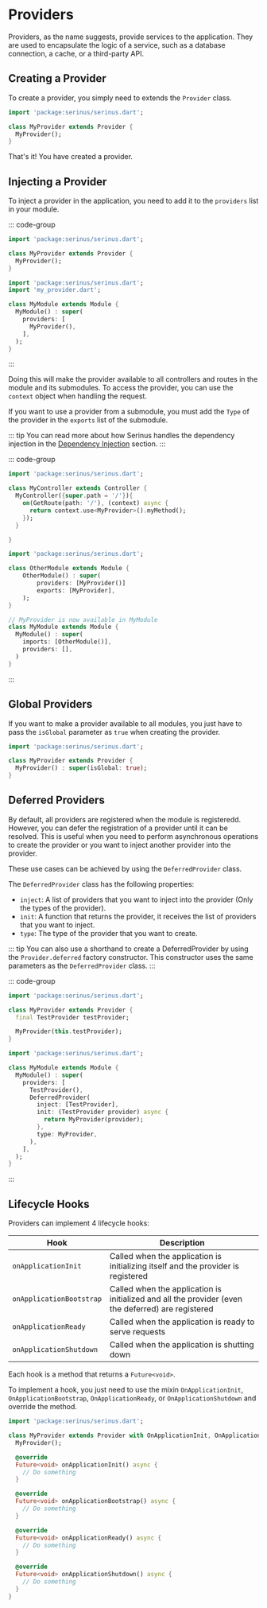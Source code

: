 # Providers

Providers, as the name suggests, provide services to the application. They are used to encapsulate the logic of a service, such as a database connection, a cache, or a third-party API.

## Creating a Provider

To create a provider, you simply need to extends the `Provider` class.

```dart
import 'package:serinus/serinus.dart';

class MyProvider extends Provider {
  MyProvider();
}
```

That's it! You have created a provider.

## Injecting a Provider

To inject a provider in the application, you need to add it to the `providers` list in your module.

::: code-group

```dart [my_provider.dart]
import 'package:serinus/serinus.dart';

class MyProvider extends Provider {
  MyProvider();
}
```

```dart [my_module.dart]
import 'package:serinus/serinus.dart';
import 'my_provider.dart';

class MyModule extends Module {
  MyModule() : super(
    providers: [
      MyProvider(),
    ],
  );
}
```

:::

Doing this will make the provider available to all controllers and routes in the module and its submodules.
To access the provider, you can use the `context` object when handling the request.

If you want to use a provider from a submodule, you must add the `Type` of the provider in the `exports` list of the submodule.

::: tip
You can read more about how Serinus handles the dependency injection in the [Dependency Injection](/foundations/dependency_injection.html) section.
:::

::: code-group

```dart [Simple Usage]
import 'package:serinus/serinus.dart';

class MyController extends Controller {
  MyController({super.path = '/'}){
    on(GetRoute(path: '/'), (context) async {
      return context.use<MyProvider>().myMethod();
    });
  }

}
```

```dart [Exports Module]
import 'package:serinus/serinus.dart';

class OtherModule extends Module {
    OtherModule() : super(
        providers: [MyProvider()]
        exports: [MyProvider],
    );
}

// MyProvider is now available in MyModule
class MyModule extends Module {
  MyModule() : super(
    imports: [OtherModule()],
    providers: [],
  )
}
```

:::

## Global Providers

If you want to make a provider available to all modules, you just have to pass the `isGlobal` parameter as `true` when creating the provider.

```dart
import 'package:serinus/serinus.dart';

class MyProvider extends Provider {
  MyProvider() : super(isGlobal: true);
}
```

## Deferred Providers

By default, all providers are registered when the module is registeredd. However, you can defer the registration of a provider until it can be resolved. This is useful when you need to perform asynchronous operations to create the provider or you want to inject another provider into the provider.

These use cases can be achieved by using the `DeferredProvider` class.

The `DeferredProvider` class has the following properties:

- `inject`: A list of providers that you want to inject into the provider (Only the types of the provider).
- `init`: A function that returns the provider, it receives the list of providers that you want to inject.
- `type`: The type of the provider that you want to create.

::: tip
You can also use a shorthand to create a DeferredProvider by using the `Provider.deferred` factory constructor.
This constructor uses the same parameters as the `DeferredProvider` class.
:::

::: code-group

```dart [Deferred Provider]
import 'package:serinus/serinus.dart';

class MyProvider extends Provider {
  final TestProvider testProvider;

  MyProvider(this.testProvider);
}
```

```dart [Module]
import 'package:serinus/serinus.dart';

class MyModule extends Module {
  MyModule() : super(
    providers: [
      TestProvider(),
      DeferredProvider(
        inject: [TestProvider],
        init: (TestProvider provider) async {
          return MyProvider(provider);
        },
        type: MyProvider,
      ),
    ],
  );
}
```

:::

## Lifecycle Hooks

Providers can implement 4 lifecycle hooks:

| Hook                | Description                                                                 |
|---------------------|-----------------------------------------------------------------------------|
| `onApplicationInit` | Called when the application is initializing itself and the provider is registered   |
| `onApplicationBootstrap`      | Called when the application is initialized and all the provider (even the deferred) are registered |
| `onApplicationReady`      | Called when the application is ready to serve requests |
| `onApplicationShutdown`      | Called when the application is shutting down |

Each hook is a method that returns a `Future<void>`.

To implement a hook, you just need to use the mixin `OnApplicationInit`, `OnApplicationBootstrap`, `OnApplicationReady`, or `OnApplicationShutdown` and override the method.

```dart [Lifecycle Hooks]
import 'package:serinus/serinus.dart';

class MyProvider extends Provider with OnApplicationInit, OnApplicationBootstrap, OnApplicationReady, OnApplicationShutdown {
  MyProvider();

  @override
  Future<void> onApplicationInit() async {
    // Do something
  }

  @override
  Future<void> onApplicationBootstrap() async {
    // Do something
  }

  @override
  Future<void> onApplicationReady() async {
    // Do something
  }

  @override
  Future<void> onApplicationShutdown() async {
    // Do something
  }
}
```
